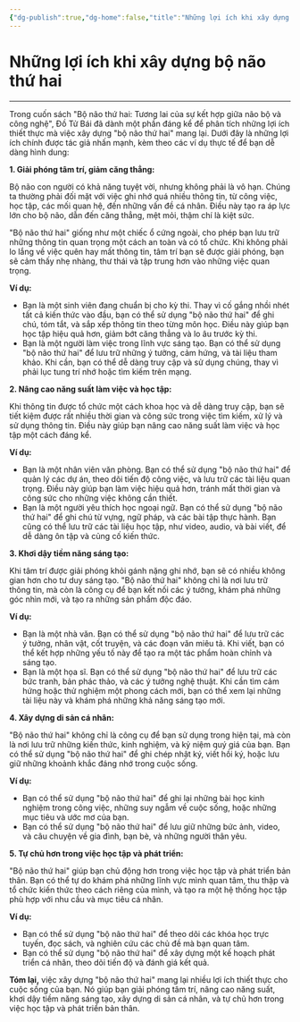 ```yaml
---
{"dg-publish":true,"dg-home":false,"title":"Những lợi ích khi xây dựng bộ não thứ hai","date":"2025-01-31","tags":["book","books/bo-nao-thu-hai"],"dg-path":"Books/Bộ Não Thứ Hai - Đồ Tử Bái/Những lợi ích khi xây dựng bộ não thứ hai.md","permalink":"/books/bo-nao-thu-hai-do-tu-bai/nhung-loi-ich-khi-xay-dung-bo-nao-thu-hai/","dgPassFrontmatter":true,"noteIcon":"","updated":"2025-01-31T13:49:59.972+07:00"}
---
```


# Những lợi ích khi xây dựng bộ não thứ hai
---
Trong cuốn sách "Bộ não thứ hai: Tương lai của sự kết hợp giữa não bộ và công nghệ", Đồ Tử Bái đã dành một phần đáng kể để phân tích những lợi ích thiết thực mà việc xây dựng "bộ não thứ hai" mang lại. Dưới đây là những lợi ích chính được tác giả nhấn mạnh, kèm theo các ví dụ thực tế để bạn dễ dàng hình dung:

**1. Giải phóng tâm trí, giảm căng thẳng:**

Bộ não con người có khả năng tuyệt vời, nhưng không phải là vô hạn. Chúng ta thường phải đối mặt với việc ghi nhớ quá nhiều thông tin, từ công việc, học tập, các mối quan hệ, đến những vấn đề cá nhân. Điều này tạo ra áp lực lớn cho bộ não, dẫn đến căng thẳng, mệt mỏi, thậm chí là kiệt sức.

"Bộ não thứ hai" giống như một chiếc ổ cứng ngoài, cho phép bạn lưu trữ những thông tin quan trọng một cách an toàn và có tổ chức. Khi không phải lo lắng về việc quên hay mất thông tin, tâm trí bạn sẽ được giải phóng, bạn sẽ cảm thấy nhẹ nhàng, thư thái và tập trung hơn vào những việc quan trọng.

**Ví dụ:**

- Bạn là một sinh viên đang chuẩn bị cho kỳ thi. Thay vì cố gắng nhồi nhét tất cả kiến thức vào đầu, bạn có thể sử dụng "bộ não thứ hai" để ghi chú, tóm tắt, và sắp xếp thông tin theo từng môn học. Điều này giúp bạn học tập hiệu quả hơn, giảm bớt căng thẳng và lo âu trước kỳ thi.
- Bạn là một người làm việc trong lĩnh vực sáng tạo. Bạn có thể sử dụng "bộ não thứ hai" để lưu trữ những ý tưởng, cảm hứng, và tài liệu tham khảo. Khi cần, bạn có thể dễ dàng truy cập và sử dụng chúng, thay vì phải lục tung trí nhớ hoặc tìm kiếm trên mạng.

**2. Nâng cao năng suất làm việc và học tập:**

Khi thông tin được tổ chức một cách khoa học và dễ dàng truy cập, bạn sẽ tiết kiệm được rất nhiều thời gian và công sức trong việc tìm kiếm, xử lý và sử dụng thông tin. Điều này giúp bạn nâng cao năng suất làm việc và học tập một cách đáng kể.

**Ví dụ:**

- Bạn là một nhân viên văn phòng. Bạn có thể sử dụng "bộ não thứ hai" để quản lý các dự án, theo dõi tiến độ công việc, và lưu trữ các tài liệu quan trọng. Điều này giúp bạn làm việc hiệu quả hơn, tránh mất thời gian và công sức cho những việc không cần thiết.
- Bạn là một người yêu thích học ngoại ngữ. Bạn có thể sử dụng "bộ não thứ hai" để ghi chú từ vựng, ngữ pháp, và các bài tập thực hành. Bạn cũng có thể lưu trữ các tài liệu học tập, như video, audio, và bài viết, để dễ dàng ôn tập và củng cố kiến thức.

**3. Khơi dậy tiềm năng sáng tạo:**

Khi tâm trí được giải phóng khỏi gánh nặng ghi nhớ, bạn sẽ có nhiều không gian hơn cho tư duy sáng tạo. "Bộ não thứ hai" không chỉ là nơi lưu trữ thông tin, mà còn là công cụ để bạn kết nối các ý tưởng, khám phá những góc nhìn mới, và tạo ra những sản phẩm độc đáo.

**Ví dụ:**

- Bạn là một nhà văn. Bạn có thể sử dụng "bộ não thứ hai" để lưu trữ các ý tưởng, nhân vật, cốt truyện, và các đoạn văn miêu tả. Khi viết, bạn có thể kết hợp những yếu tố này để tạo ra một tác phẩm hoàn chỉnh và sáng tạo.
- Bạn là một họa sĩ. Bạn có thể sử dụng "bộ não thứ hai" để lưu trữ các bức tranh, bản phác thảo, và các ý tưởng nghệ thuật. Khi cần tìm cảm hứng hoặc thử nghiệm một phong cách mới, bạn có thể xem lại những tài liệu này và khám phá những khả năng sáng tạo mới.

**4. Xây dựng di sản cá nhân:**

"Bộ não thứ hai" không chỉ là công cụ để bạn sử dụng trong hiện tại, mà còn là nơi lưu trữ những kiến thức, kinh nghiệm, và kỷ niệm quý giá của bạn. Bạn có thể sử dụng "bộ não thứ hai" để ghi chép nhật ký, viết hồi ký, hoặc lưu giữ những khoảnh khắc đáng nhớ trong cuộc sống.

**Ví dụ:**

- Bạn có thể sử dụng "bộ não thứ hai" để ghi lại những bài học kinh nghiệm trong công việc, những suy ngẫm về cuộc sống, hoặc những mục tiêu và ước mơ của bạn.
- Bạn có thể sử dụng "bộ não thứ hai" để lưu giữ những bức ảnh, video, và câu chuyện về gia đình, bạn bè, và những người thân yêu.

**5. Tự chủ hơn trong việc học tập và phát triển:**

"Bộ não thứ hai" giúp bạn chủ động hơn trong việc học tập và phát triển bản thân. Bạn có thể tự do khám phá những lĩnh vực mình quan tâm, thu thập và tổ chức kiến thức theo cách riêng của mình, và tạo ra một hệ thống học tập phù hợp với nhu cầu và mục tiêu cá nhân.

**Ví dụ:**

- Bạn có thể sử dụng "bộ não thứ hai" để theo dõi các khóa học trực tuyến, đọc sách, và nghiên cứu các chủ đề mà bạn quan tâm.
- Bạn có thể sử dụng "bộ não thứ hai" để xây dựng một kế hoạch phát triển cá nhân, theo dõi tiến độ và đánh giá kết quả.

**Tóm lại,** việc xây dựng "bộ não thứ hai" mang lại nhiều lợi ích thiết thực cho cuộc sống của bạn. Nó giúp bạn giải phóng tâm trí, nâng cao năng suất, khơi dậy tiềm năng sáng tạo, xây dựng di sản cá nhân, và tự chủ hơn trong việc học tập và phát triển bản thân.